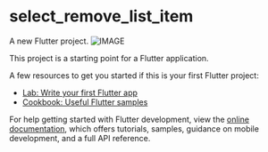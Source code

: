 # select_remove_list_item

A new Flutter project.
![IMAGE](https://github.com/SHOAIB1050/Add_Remove_list_item_Flutter/assets/10377875/91bfcc8d-f1b9-4a36-b961-76f5edf128ff)


This project is a starting point for a Flutter application.

A few resources to get you started if this is your first Flutter project:

- [Lab: Write your first Flutter app](https://docs.flutter.dev/get-started/codelab)
- [Cookbook: Useful Flutter samples](https://docs.flutter.dev/cookbook)

For help getting started with Flutter development, view the
[online documentation](https://docs.flutter.dev/), which offers tutorials,
samples, guidance on mobile development, and a full API reference.
